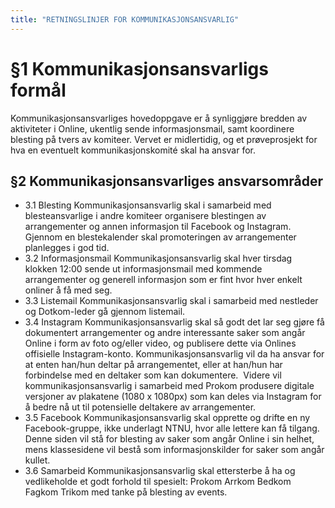 ```yaml
---
title: "RETNINGSLINJER FOR KOMMUNIKASJONSANSVARLIG"
---
```


# §1 Kommunikasjonsansvarligs formål
Kommunikasjonsansvarliges hovedoppgave er å synliggjøre bredden av aktiviteter i Online, ukentlig sende informasjonsmail, samt koordinere blesting på tvers av komiteer. Vervet er midlertidig, og et prøveprosjekt for hva en eventuelt kommunikasjonskomité skal ha ansvar for.
## §2 Kommunikasjonsansvarliges ansvarsområder
* 3.1 Blesting Kommunikasjonsansvarlig skal i samarbeid med blesteansvarlige i andre komiteer organisere blestingen av arrangementer og annen informasjon til Facebook og Instagram. Gjennom en blestekalender skal promoteringen av arrangementer planlegges i god tid.
* 3.2 Informasjonsmail
Kommunikasjonsansvarlig skal hver tirsdag klokken 12:00 sende ut informasjonsmail med kommende arrangementer og generell informasjon som er fint hvor hver enkelt onliner å få med seg.
* 3.3 Listemail
Kommunikasjonsansvarlig skal i samarbeid med nestleder og Dotkom-leder gå gjennom listemail.
* 3.4 Instagram
Kommunikasjonsansvarlig skal så godt det lar seg gjøre få dokumentert arrangementer og andre interessante saker som angår Online i form av foto og/eller video, og publisere dette via Onlines offisielle Instagram-konto. Kommunikasjonsansvarlig vil da ha ansvar for at enten han/hun deltar på arrangementet, eller at han/hun har forbindelse med en deltaker som kan dokumentere.  Videre vil kommunikasjonsansvarlig i samarbeid med Prokom produsere digitale versjoner av plakatene (1080 x 1080px) som kan deles via Instagram for å bedre nå ut til potensielle deltakere av arrangementer. 
* 3.5 Facebook 
Kommunikasjonsansvarlig skal opprette og drifte en ny Facebook-gruppe, ikke underlagt NTNU, hvor alle lettere kan få tilgang. Denne siden vil stå for blesting av saker som angår Online i sin helhet, mens klassesidene vil bestå som informasjonskilder for saker som angår kullet. 
* 3.6 Samarbeid
Kommunikasjonsansvarlig skal ettersterbe å ha og vedlikeholde et godt forhold til spesielt:
Prokom
Arrkom
Bedkom
Fagkom
Trikom
med tanke på blesting av events.